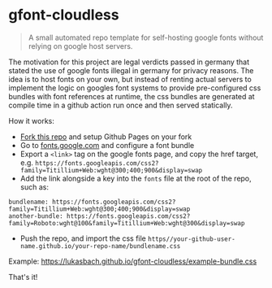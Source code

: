 # gfont-cloudless

> A small automated repo template for self-hosting google fonts without relying on google host servers.

The motivation for this project are legal verdicts passed in germany that stated the
use of google fonts illegal in germany for privacy reasons. The idea is to host fonts
on your own, but instead of renting actual servers to implement the logic on googles
font systems to provide pre-configured css bundles with font references at runtime,
the css bundles are generated at compile time in a github action run once and
then served statically.

How it works:

- [Fork this repo](https://github.com/lukasbach/gfont-cloudless/generate) and setup Github Pages on your fork
- Go to [fonts.google.com](https://fonts.google.com/) and configure a font bundle
- Export a `<link>` tag on the google fonts page, and copy the href target, e.g.
  `https://fonts.googleapis.com/css2?family=Titillium+Web:wght@300;400;900&display=swap`
- Add the link alongside a key into the `fonts` file at the root of the repo, such as:

```
bundlename: https://fonts.googleapis.com/css2?family=Titillium+Web:wght@300;400;900&display=swap
another-bundle: https://fonts.googleapis.com/css2?family=Roboto:wght@100&family=Titillium+Web:wght@300&display=swap
```

- Push the repo, and import the css file `https//your-github-user-name.github.io/your-repo-name/bundlename.css`

Example: https://lukasbach.github.io/gfont-cloudless/example-bundle.css

That's it!
